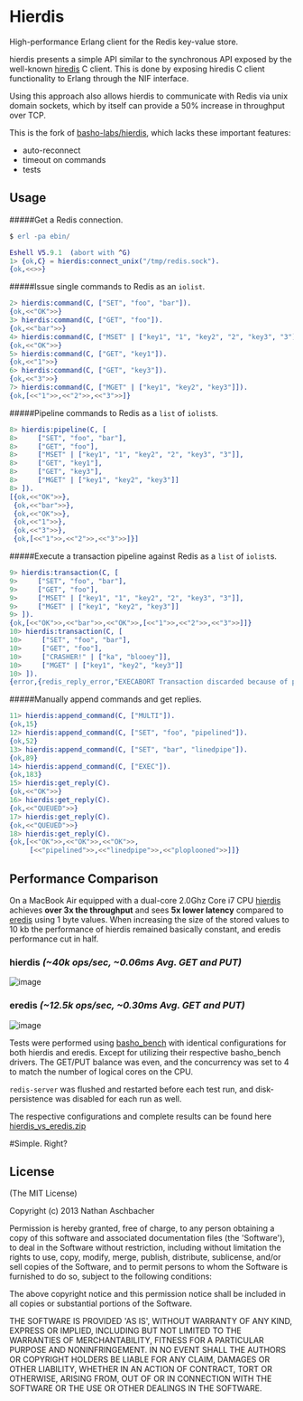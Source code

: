 # Hierdis

High-performance Erlang client for the Redis key-value store.

hierdis presents a simple API similar to the synchronous API exposed by the well-known [hiredis](https://github.com/redis/hiredis) C client.  This is done by exposing hiredis C client functionality to Erlang through the NIF interface.

Using this approach also allows hierdis to communicate with Redis via unix domain sockets, which by itself can provide a 50% increase in throughput over TCP.

This is the fork of [basho-labs/hierdis](https://github.com/basho-labs/hierdis), which lacks these important features:

* auto-reconnect
* timeout on commands
* tests

## Usage

#####Get a Redis connection.

```erl
$ erl -pa ebin/

Eshell V5.9.1  (abort with ^G)
1> {ok,C} = hierdis:connect_unix("/tmp/redis.sock").
{ok,<<>>}
```

#####Issue single commands to Redis as an `iolist`.

```erl
2> hierdis:command(C, ["SET", "foo", "bar"]).
{ok,<<"OK">>}
3> hierdis:command(C, ["GET", "foo"]).
{ok,<<"bar">>}
4> hierdis:command(C, ["MSET" | ["key1", "1", "key2", "2", "key3", "3"]]).
{ok,<<"OK">>}
5> hierdis:command(C, ["GET", "key1"]).
{ok,<<"1">>}
6> hierdis:command(C, ["GET", "key3"]).
{ok,<<"3">>}
7> hierdis:command(C, ["MGET" | ["key1", "key2", "key3"]]).
{ok,[<<"1">>,<<"2">>,<<"3">>]}
```

#####Pipeline commands to Redis as a `list` of `iolist`s.

```erl
8> hierdis:pipeline(C, [
8>     ["SET", "foo", "bar"],
8>     ["GET", "foo"],
8>     ["MSET" | ["key1", "1", "key2", "2", "key3", "3"]],
8>     ["GET", "key1"],
8>     ["GET", "key3"],
8>     ["MGET" | ["key1", "key2", "key3"]]
8> ]).
[{ok,<<"OK">>},
 {ok,<<"bar">>},
 {ok,<<"OK">>},
 {ok,<<"1">>},
 {ok,<<"3">>},
 {ok,[<<"1">>,<<"2">>,<<"3">>]}]
```

#####Execute a transaction pipeline against Redis as a `list` of `iolist`s.

```erl
9> hierdis:transaction(C, [
9>     ["SET", "foo", "bar"],
9>     ["GET", "foo"],
9>     ["MSET" | ["key1", "1", "key2", "2", "key3", "3"]],
9>     ["MGET" | ["key1", "key2", "key3"]]
9> ]).
{ok,[<<"OK">>,<<"bar">>,<<"OK">>,[<<"1">>,<<"2">>,<<"3">>]]}
10> hierdis:transaction(C, [
10>     ["SET", "foo", "bar"],
10>     ["GET", "foo"],
10>     ["CRASHER!" | ["ka", "blooey"]],
10>     ["MGET" | ["key1", "key2", "key3"]]
10> ]).
{error,{redis_reply_error,"EXECABORT Transaction discarded because of previous errors."}}
```

#####Manually append commands and get replies.

```erl
11> hierdis:append_command(C, ["MULTI"]).
{ok,15}
12> hierdis:append_command(C, ["SET", "foo", "pipelined"]).
{ok,52}
13> hierdis:append_command(C, ["SET", "bar", "linedpipe"]).
{ok,89}
14> hierdis:append_command(C, ["EXEC"]).
{ok,183}
15> hierdis:get_reply(C).
{ok,<<"OK">>}
16> hierdis:get_reply(C).
{ok,<<"QUEUED">>}
17> hierdis:get_reply(C).
{ok,<<"QUEUED">>}
18> hierdis:get_reply(C).
{ok,[<<"OK">>,<<"OK">>,<<"OK">>,
     [<<"pipelined">>,<<"linedpipe">>,<<"ploplooned">>]]}
```

## Performance Comparison

On a MacBook Air equipped with a dual-core 2.0Ghz Core i7 CPU [hierdis](https://github.com/nathanaschbacher/hierdis) achieves __over 3x the throughput__ and sees __5x lower latency__ compared to [eredis](https://github.com/wooga/eredis) using 1 byte values.  When increasing the size of the stored values to 10 kb the performance of hierdis remained basically constant, and eredis performance cut in half.

### hierdis _(~40k ops/sec, ~0.06ms Avg. GET and PUT)_

![image](http://8f924b3a90f48795da10-9641d055ebc6aa017a8465b739bd1db3.r19.cf1.rackcdn.com/hierdis_5min_4workers/summary.png)

### eredis _(~12.5k ops/sec, ~0.30ms Avg. GET and PUT)_

![image](http://8f924b3a90f48795da10-9641d055ebc6aa017a8465b739bd1db3.r19.cf1.rackcdn.com/eredis_5min_4workers/summary.png)

Tests were performed using [basho_bench](https://github.com/basho/basho_bench) with identical configurations for both hierdis and eredis.  Except for utilizing their respective basho_bench drivers.  The GET/PUT balance was even, and the concurrency was set to 4 to match the number of logical cores on the CPU.

`redis-server` was flushed and restarted before each test run, and disk-persistence was disabled for each run as well.

The respective configurations and complete results can be found here [hierdis_vs_eredis.zip](http://8f924b3a90f48795da10-9641d055ebc6aa017a8465b739bd1db3.r19.cf1.rackcdn.com/hierdis_vs_eredis.zip)

#Simple. Right?

## License

(The MIT License)

Copyright (c) 2013 Nathan Aschbacher

Permission is hereby granted, free of charge, to any person obtaining
a copy of this software and associated documentation files (the
'Software'), to deal in the Software without restriction, including
without limitation the rights to use, copy, modify, merge, publish,
distribute, sublicense, and/or sell copies of the Software, and to
permit persons to whom the Software is furnished to do so, subject to
the following conditions:

The above copyright notice and this permission notice shall be
included in all copies or substantial portions of the Software.

THE SOFTWARE IS PROVIDED 'AS IS', WITHOUT WARRANTY OF ANY KIND,
EXPRESS OR IMPLIED, INCLUDING BUT NOT LIMITED TO THE WARRANTIES OF
MERCHANTABILITY, FITNESS FOR A PARTICULAR PURPOSE AND NONINFRINGEMENT.
IN NO EVENT SHALL THE AUTHORS OR COPYRIGHT HOLDERS BE LIABLE FOR ANY
CLAIM, DAMAGES OR OTHER LIABILITY, WHETHER IN AN ACTION OF CONTRACT,
TORT OR OTHERWISE, ARISING FROM, OUT OF OR IN CONNECTION WITH THE
SOFTWARE OR THE USE OR OTHER DEALINGS IN THE SOFTWARE.
